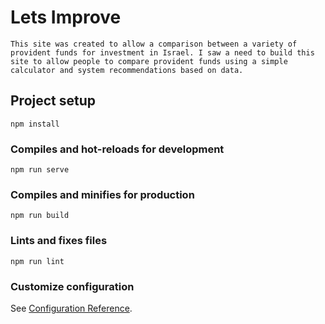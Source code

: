# Lets Improve
```
This site was created to allow a comparison between a variety of provident funds for investment in Israel. I saw a need to build this site to allow people to compare provident funds using a simple calculator and system recommendations based on data.
```
## Project setup
```
npm install
```

### Compiles and hot-reloads for development
```
npm run serve
```

### Compiles and minifies for production
```
npm run build
```

### Lints and fixes files
```
npm run lint
```

### Customize configuration
See [Configuration Reference](https://cli.vuejs.org/config/).
